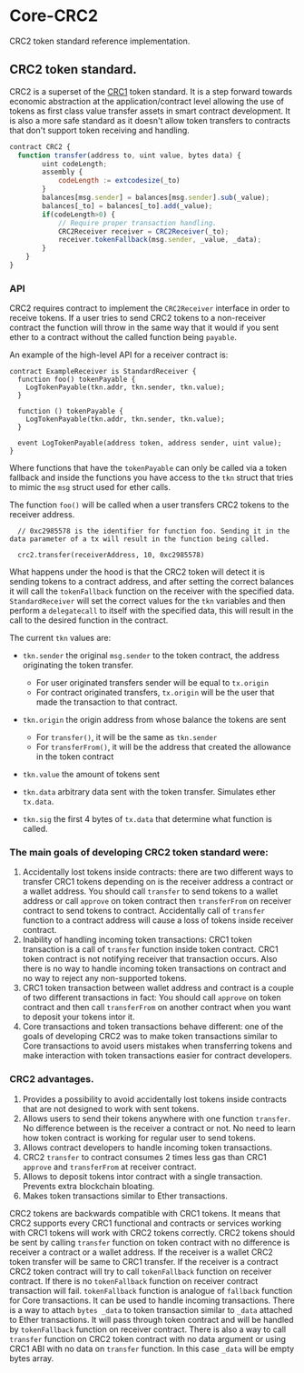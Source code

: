 # Core-CRC2
CRC2 token standard reference implementation.

## CRC2 token standard.

CRC2 is a superset of the [CRC1](https://github.com/core-coin/CIP/issues/1) token standard. It is a step forward towards economic abstraction at the application/contract level allowing the use of tokens as first class value transfer assets in smart contract development. It is also a more safe standard as it doesn't allow token transfers to contracts that don't support token receiving and handling.

```js
contract CRC2 {
  function transfer(address to, uint value, bytes data) {
        uint codeLength;
        assembly {
            codeLength := extcodesize(_to)
        }
        balances[msg.sender] = balances[msg.sender].sub(_value);
        balances[_to] = balances[_to].add(_value);
        if(codeLength>0) {
            // Require proper transaction handling.
            CRC2Receiver receiver = CRC2Receiver(_to);
            receiver.tokenFallback(msg.sender, _value, _data);
        }
    }
}
```

### API

CRC2 requires contract to implement the `CRC2Receiver` interface in order to receive tokens. If a user tries to send CRC2 tokens to a non-receiver contract the function will throw in the same way that it would if you sent ether to a contract without the called function being `payable`.

An example of the high-level API for a receiver contract is:

```solidity
contract ExampleReceiver is StandardReceiver {
  function foo() tokenPayable {
    LogTokenPayable(tkn.addr, tkn.sender, tkn.value);
  }

  function () tokenPayable {
    LogTokenPayable(tkn.addr, tkn.sender, tkn.value);
  }

  event LogTokenPayable(address token, address sender, uint value);
}
```

Where functions that have the `tokenPayable` can only be called via a token fallback and inside the functions you have access to the `tkn` struct that tries to mimic the `msg` struct used for ether calls.

The function `foo()` will be called when a user transfers CRC2 tokens to the receiver address.

```solidity
  // 0xc2985578 is the identifier for function foo. Sending it in the data parameter of a tx will result in the function being called.

  crc2.transfer(receiverAddress, 10, 0xc2985578)
```

What happens under the hood is that the CRC2 token will detect it is sending tokens to a contract address, and after setting the correct balances it will call the `tokenFallback` function on the receiver with the specified data. `StandardReceiver` will set the correct values for the `tkn` variables and then perform a `delegatecall` to itself with the specified data, this will result in the call to the desired function in the contract.

The current `tkn` values are:

- `tkn.sender` the original `msg.sender` to the token contract, the address originating the token transfer.
  - For user originated transfers sender will be equal to `tx.origin`
  - For contract originated transfers, `tx.origin` will be the user that made the transaction to that contract.

- `tkn.origin` the origin address from whose balance the tokens are sent
  - For `transfer()`, it will be the same as `tkn.sender`
  - For `transferFrom()`, it will be the address that created the allowance in the token contract

- `tkn.value` the amount of tokens sent
- `tkn.data` arbitrary data sent with the token transfer. Simulates ether `tx.data`.
- `tkn.sig` the first 4 bytes of `tx.data` that determine what function is called.

### The main goals of developing CRC2 token standard were:
  1. Accidentally lost tokens inside contracts: there are two different ways to transfer CRC1 tokens depending on is the receiver address a contract or a wallet address. You should call `transfer` to send tokens to a wallet address or call `approve` on token contract then `transferFrom` on receiver contract to send tokens to contract. Accidentally call of `transfer` function to a contract address will cause a loss of tokens inside receiver contract.
  2. Inability of handling incoming token transactions: CRC1 token transaction is a call of `transfer` function inside token contract. CRC1 token contract is not notifying receiver that transaction occurs. Also there is no way to handle incoming token transactions on contract and no way to reject any non-supported tokens.
  3. CRC1 token transaction between wallet address and contract is a couple of two different transactions in fact: You should call `approve` on token contract and then call `transferFrom` on another contract when you want to deposit your tokens intor it.
  4. Core transactions and token transactions behave different: one of the goals of developing CRC2 was to make token transactions similar to Core transactions to avoid users mistakes when transferring tokens and make interaction with token transactions easier for contract developers.

### CRC2 advantages.
  1. Provides a possibility to avoid accidentally lost tokens inside contracts that are not designed to work with sent tokens.
  2. Allows users to send their tokens anywhere with one function `transfer`. No difference between is the receiver a contract or not. No need to learn how token contract is working for regular user to send tokens.
  3. Allows contract developers to handle incoming token transactions.
  4. CRC2 `transfer` to contract consumes 2 times less gas than CRC1 `approve` and `transferFrom` at receiver contract.
  5. Allows to deposit tokens intor contract with a single transaction. Prevents extra blockchain bloating.
  6. Makes token transactions similar to Ether transactions.

  CRC2 tokens are backwards compatible with CRC1 tokens. It means that CRC2 supports every CRC1 functional and contracts or services working with CRC1 tokens will work with CRC2 tokens correctly.
CRC2 tokens should be sent by calling `transfer` function on token contract with no difference is receiver a contract or a wallet address. If the receiver is a wallet CRC2 token transfer will be same to CRC1 transfer. If the receiver is a contract CRC2 token contract will try to call `tokenFallback` function on receiver contract. If there is no `tokenFallback` function on receiver contract transaction will fail. `tokenFallback` function is analogue of `fallback` function for Core transactions. It can be used to handle incoming transactions. There is a way to attach `bytes _data` to token transaction similar to `_data` attached to Ether transactions. It will pass through token contract and will be handled by `tokenFallback` function on receiver contract. There is also a way to call `transfer` function on CRC2 token contract with no data argument or using CRC1 ABI with no data on `transfer` function. In this case `_data` will be empty bytes array.
